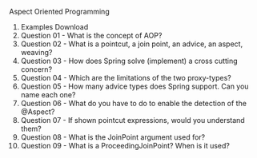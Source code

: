 Aspect Oriented Programming

1. Examples Download
2. Question 01 - What is the concept of AOP?
3. Question 02 - What is a pointcut, a join point, an advice, an aspect, weaving?
4. Question 03 - How does Spring solve (implement) a cross cutting concern?
5. Question 04 - Which are the limitations of the two proxy-types?
6. Question 05 - How many advice types does Spring support. Can you name each one?
7. Question 06 - What do you have to do to enable the detection of the @Aspect?
8. Question 07 - If shown pointcut expressions, would you understand them?
9. Question 08 - What is the JoinPoint argument used for?
10. Question 09 - What is a ProceedingJoinPoint? When is it used?